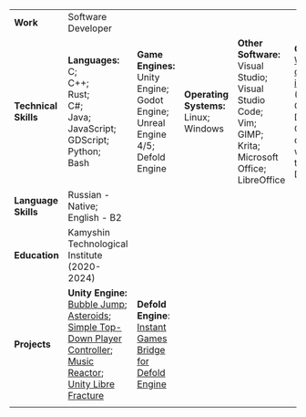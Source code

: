 |                      |                                                                                                                                                                                                                                                                                                                                                                                                     |                                                                                  |                                            |                                                                                    |                                                       |
|----------------------|-----------------------------------------------------------------------------------------------------------------------------------------------------------------------------------------------------------------------------------------------------------------------------------------------------------------------------------------------------------------------------------------------------|----------------------------------------------------------------------------------|--------------------------------------------|------------------------------------------------------------------------------------|-------------------------------------------------------|
| **Work**             | Software Developer                                                                                                                                                                                                                                                                                                                                                                                  |                                                                                  |                                            |                                                                                    |                                                       |
| **Technical Skills** | **Languages:**<br>C;<br>C++;<br>Rust;<br>C#;<br>Java;<br>JavaScript;<br>GDScript;<br>Python;<br>Bash                                                                                                                                                                                                                                                                                                                        | **Game Engines:**<br>Unity Engine;<br>Godot Engine;<br>Unreal Engine 4/5;<br>Defold Engine           | **Operating Systems:**<br>Linux;<br>Windows | **Other Software:**<br>Visual Studio;<br>Visual Studio Code;<br>Vim;<br>GIMP;<br>Krita;<br>Microsoft Office;<br>LibreOffice | **Other Skills:**<br>[Writing documentation in Gitbook](https://mewton.gitbook.io/instant-games-bridge/) (Construct, Godot and Defold pages);<br>Game server deployment with SSH tunnelling;<br>Docker |
| **Language Skills**  | Russian - Native;<br>English - B2                                                                                                                                                                                                                                                                                                                                                                        |                                                                                  |                                            |                                                                                    |                                                       |
| **Education**        | Kamyshin Technological Institute<br>     (2020-2024)                                                                                                                                                                                                                                                                                                                                                |                                                                                  |                                            |                                                                                    |                                                       |
| **Projects**         | **Unity Engine:**<br>[Bubble Jump](https://github.com/dima13230/bubble-jump);<br>[Asteroids](https://github.com/dima13230/megame-task-1);<br>[Simple Top-Down Player Controller](https://www.youtube.com/watch?v=Mx5gopTOB2c);<br>[Music Reactor](https://assetstore.unity.com/packages/tools/audio/music-reactor-109041);<br>[Unity Libre Fracture](https://gitlab.com/dima13230/unity-libre-fracture) | **Defold Engine**:<br>[Instant Games Bridge for Defold Engine](https://github.com/dima13230/instant-games-bridge-defold) |                                            |                                                                                    |                                                       |
|                      |                                                                                                                                                                                                                                                                                                                                                                                                     |                                                                                  |                                            |                                                                                    |                                                       |
